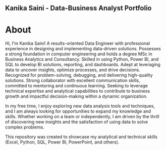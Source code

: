 ## Kanika Saini - Data-Business Analyst Portfolio

# About

Hi, I'm Kanika Saini! A results-oriented Data Engineer with professional experience in designing and implementing data-driven solutions. Possesses a strong foundation in computer engineering and holds a degree MSc in Business Analytics and Consultancy. Skilled in using Python, Power BI, and SQL to develop BI solutions, reporting, and dashboards. Adept at leveraging data to uncover insights, optimize processes, and drive decisions. Recognized for problem-solving, debugging, and delivering high-quality solutions. Strong collaborator with excellent communication skills, committed to mentoring and continuous learning. Seeking to leverage technical expertise and analytical capabilities to contribute to business growth and impactful decision-making within a dynamic organization.

In my free time, I enjoy exploring new data analysis tools and techniques, and I am always looking for opportunities to expand my knowledge and skills. Whether working on a team or independently, I am driven by the thrill of discovering new insights and the satisfaction of using data to solve complex problems.

This repository was created to showcase my analytical and technical skills (Excel, Python, SQL, Power BI, PowerPoint, and others).

